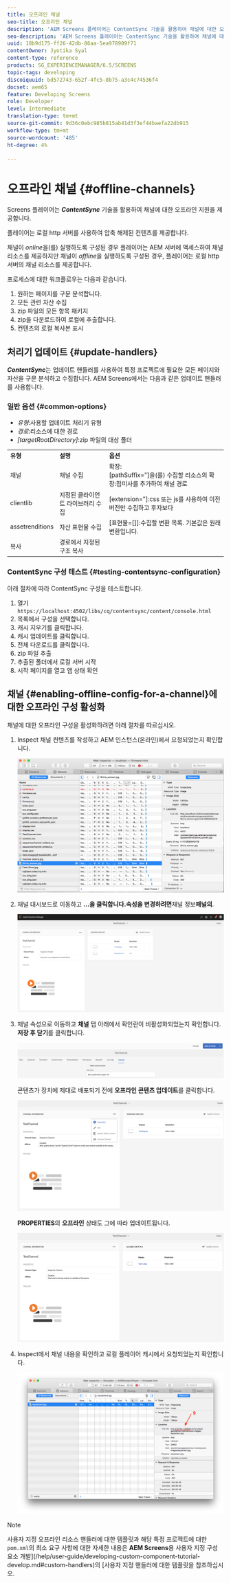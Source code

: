 ```yaml
---
title: 오프라인 채널
seo-title: 오프라인 채널
description: 'AEM Screens 플레이어는 ContentSync 기술을 활용하여 채널에 대한 오프라인 지원을 제공합니다. 핸들러 업데이트 및 채널에 대한 오프라인 구성 활성화에 대한 자세한 내용을 보려면 이 페이지를 따르십시오.  '
seo-description: 'AEM Screens 플레이어는 ContentSync 기술을 활용하여 채널에 대한 오프라인 지원을 제공합니다. 핸들러 업데이트 및 채널에 대한 오프라인 구성 활성화에 대한 자세한 내용을 보려면 이 페이지를 따르십시오.  '
uuid: 18b9d175-ff26-42db-86aa-5ea978909f71
contentOwner: Jyotika Syal
content-type: reference
products: SG_EXPERIENCEMANAGER/6.5/SCREENS
topic-tags: developing
discoiquuid: bd572743-652f-4fc5-8b75-a3c4c74536f4
docset: aem65
feature: Developing Screens
role: Developer
level: Intermediate
translation-type: tm+mt
source-git-commit: 9d36c0ebc985b815ab41d3f3ef44baefa22db915
workflow-type: tm+mt
source-wordcount: '485'
ht-degree: 4%

---
```



# 오프라인 채널 {#offline-channels}

Screens 플레이어는 ***ContentSync*** 기술을 활용하여 채널에 대한 오프라인 지원을 제공합니다.

플레이어는 로컬 http 서버를 사용하여 압축 해제된 컨텐츠를 제공합니다.

채널이 *online*&#x200B;을(를) 실행하도록 구성된 경우 플레이어는 AEM 서버에 액세스하여 채널 리소스를 제공하지만 채널이 *offline*&#x200B;을 실행하도록 구성된 경우, 플레이어는 로컬 http 서버의 채널 리소스를 제공합니다.

프로세스에 대한 워크플로우는 다음과 같습니다.

1. 원하는 페이지를 구문 분석합니다.
1. 모든 관련 자산 수집
1. zip 파일의 모든 항목 패키지
1. zip을 다운로드하여 로컬에 추출합니다.
1. 컨텐츠의 로컬 복사본 표시

## 처리기 업데이트 {#update-handlers}

***ContentSync***&#x200B;는 업데이트 핸들러를 사용하여 특정 프로젝트에 필요한 모든 페이지와 자산을 구문 분석하고 수집합니다. AEM Screens에서는 다음과 같은 업데이트 핸들러를 사용합니다.

### 일반 옵션 {#common-options}

* *유형*:사용할 업데이트 처리기 유형
* *경로*:리소스에 대한 경로
* *[targetRootDirectory]*:zip 파일의 대상 폴더

<table>
 <tbody>
  <tr>
   <td><strong>유형</strong></td> 
   <td><strong>설명</strong></td> 
   <td><strong>옵션</strong></td> 
  </tr>
  <tr>
   <td>채널</td> 
   <td>채널 수집</td> 
   <td>확장:<br /> [pathSuffix="]을(를) 수집할 리소스의 확장:접미사를 추가하여 채널 경로<br /> </td> 
  </tr>
  <tr>
   <td>clientlib</td> 
   <td>지정된 클라이언트 라이브러리 수집</td> 
   <td>[extension="]:css 또는 js를 사용하여 이전 버전만 수집하고 후자보다</td> 
  </tr>
  <tr>
   <td>assetrenditions</td> 
   <td>자산 표현물 수집</td> 
   <td>[표현물=[]]:수집할 변환 목록. 기본값은 원래 변환입니다.</td> 
  </tr>
  <tr>
   <td>복사</td> 
   <td>경로에서 지정된 구조 복사</td> 
   <td> </td> 
  </tr>
 </tbody>
</table>

### ContentSync 구성 테스트 {#testing-contentsync-configuration}

아래 절차에 따라 ContentSync 구성을 테스트합니다.

1. 열기 `https://localhost:4502/libs/cq/contentsync/content/console.html`
1. 목록에서 구성을 선택합니다.
1. 캐시 지우기를 클릭합니다.
1. 캐시 업데이트를 클릭합니다.
1. 전체 다운로드를 클릭합니다.
1. zip 파일 추출
1. 추출된 폴더에서 로컬 서버 시작
1. 시작 페이지를 열고 앱 상태 확인

## 채널 {#enabling-offline-config-for-a-channel}에 대한 오프라인 구성 활성화

채널에 대한 오프라인 구성을 활성화하려면 아래 절차를 따르십시오.

1. Inspect 채널 컨텐츠를 작성하고 AEM 인스턴스(온라인)에서 요청되었는지 확인합니다.

   ![chlimage_1-24](assets/chlimage_1-24.png)

1. 채널 대시보드로 이동하고 **...을 클릭합니다.속성을 변경하려면**&#x200B;채널 정보&#x200B;**패널의**.

   ![chlimage_1-25](assets/chlimage_1-25.png)

1. 채널 속성으로 이동하고 **채널** 탭 아래에서 확인란이 비활성화되었는지 확인합니다. **저장 후 닫기**&#x200B;를 클릭합니다.

   ![screen_shot_2017-12-19at122422pm](assets/screen_shot_2017-12-19at122422pm.png)

   콘텐츠가 장치에 제대로 배포되기 전에 **오프라인 콘텐츠 업데이트**&#x200B;를 클릭합니다.

   ![screen_shot_2017-12-19at122637pm](assets/screen_shot_2017-12-19at122637pm.png)

   **PROPERTIES**&#x200B;의 **오프라인** 상태도 그에 따라 업데이트됩니다.

   ![screen_shot_2017-12-19at124735pm](assets/screen_shot_2017-12-19at124735pm.png)

1. Inspect에서 채널 내용을 확인하고 로컬 플레이어 캐시에서 요청되었는지 확인합니다.

   ![chlimage_1-26](assets/chlimage_1-26.png)

>[!NOTE]
>
>사용자 지정 오프라인 리소스 핸들러에 대한 템플릿과 해당 특정 프로젝트에 대한 `pom.xml`의 최소 요구 사항에 대한 자세한 내용은 **AEM Screens**&#x200B;용 사용자 지정 구성 요소 개발](/help/user-guide/developing-custom-component-tutorial-develop.md#custom-handlers)의 [사용자 지정 핸들러에 대한 템플릿을 참조하십시오.